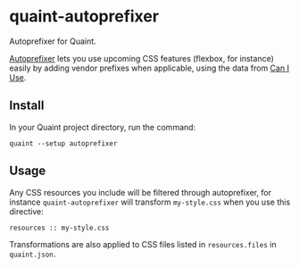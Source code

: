 
# quaint-autoprefixer

Autoprefixer for Quaint.

[Autoprefixer](https://github.com/postcss/autoprefixer) lets you use
upcoming CSS features (flexbox, for instance) easily by adding vendor
prefixes when applicable, using the data from [Can I
Use](http://caniuse.com/).

## Install

In your Quaint project directory, run the command:

    quaint --setup autoprefixer


## Usage

Any CSS resources you include will be filtered through autoprefixer,
for instance `quaint-autoprefixer` will transform `my-style.css` when
you use this directive:

```quaint
resources :: my-style.css
```

Transformations are also applied to CSS files listed in
`resources.files` in `quaint.json`.
